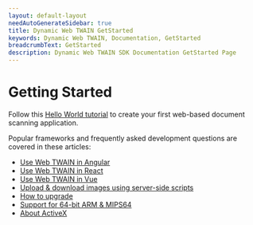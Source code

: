 ```yaml
---
layout: default-layout
needAutoGenerateSidebar: true
title: Dynamic Web TWAIN GetStarted
keywords: Dynamic Web TWAIN, Documentation, GetStarted
breadcrumbText: GetStarted
description: Dynamic Web TWAIN SDK Documentation GetStarted Page
---
```



# Getting Started

Follow this [Hello World tutorial]({{site.getstarted}}Helloworld.html) to create your first web-based document scanning application.

Popular frameworks and frequently asked development questions are covered in these articles:

* [Use Web TWAIN in Angular]({{site.indepth}}development/angular.html)
* [Use Web TWAIN in React]({{site.indepth}}development/react.html)
* [Use Web TWAIN in Vue]({{site.indepth}}development/vue.html)
* [Upload & download images using server-side scripts]({{site.indepth}}development/Server-script.html)
* [How to upgrade]({{site.indepth}}development/upgrade.html)
* [Support for 64-bit ARM & MIPS64]({{site.indepth}}development/armmips.html)
* [About ActiveX]({{site.indepth}}development/activex.html)

